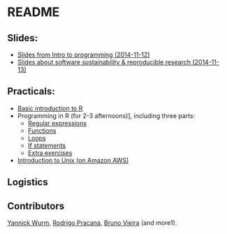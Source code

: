 # README

## Slides:

* [Slides from Intro to programming  (2014-11-12)][1]
* [Slides about software sustainability & reproducible research (2014-11-13)][2]

## Practicals:

* [Basic introduction to R](./Rbasics.md)
* Programming in R (for 2-3 afternoons)], including three parts:
  * [Regular expressions](./prac1-regex.md)
  * [Functions](./prac2-functions_for_if.md#functions)
  * [Loops](./prac2-functions_for_if.md#loops)
  * [If statements](./prac2-functions_for_if.md#if-statements)
  * [Extra exercises](./prac3-extra.md)
* [Introduction to Unix (on Amazon AWS)](./unix.md)


## Logistics

## Contributors

[Yannick Wurm](http://yannick.poulet.org), [Rodrigo Pracana](http://www.sbcs.qmul.ac.uk/staff/rodrigopracana.html), [Bruno Vieira](https://github.com/bmpvieira) (and more1).


[1]: http://www.slideshare.net/yannickwurm/2014-1112-sbsm032rstatsprogrammingkey
[2]: http://www.slideshare.net/yannickwurm/2014-1113sbsm032reproducible-research
